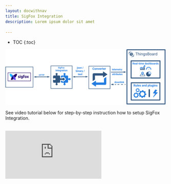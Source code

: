 ```yaml
---
layout: docwithnav
title: SigFox Integration
description: Lorem ipsum dolor sit amet 

---
```


* TOC
{:toc}

 ![image](/images/user-guide/integrations/sigfox-integration.svg)
 
See video tutorial below for step-by-step instruction how to setup SigFox Integration.

<br/>
<div id="video">  
 <div id="video_wrapper">
     <iframe src="https://www.youtube.com/embed/LTl9mS4uXyg" frameborder="0" allowfullscreen></iframe>
 </div>
</div> 